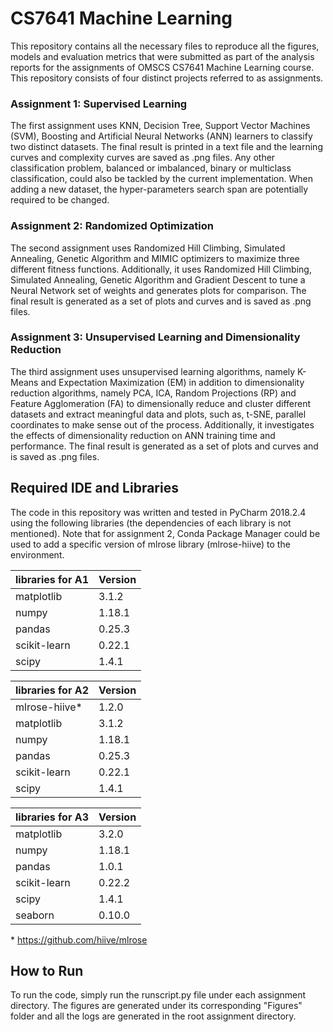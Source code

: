 # CS7641 Machine Learning
This repository contains all the necessary files to reproduce all the figures, models and evaluation metrics that were submitted as part of the analysis reports for the assignments of OMSCS CS7641 Machine Learning course.\
This repository consists of four distinct projects referred to as assignments. 

### Assignment 1: Supervised Learning
The first assignment uses KNN, Decision Tree, Support Vector Machines (SVM), Boosting and Artificial Neural Networks (ANN) learners to classify two distinct datasets. The final result is printed in a text file and the learning curves and complexity curves are saved as .png files. Any other classification problem, balanced or imbalanced, binary or multiclass classification, could also be tackled by the current implementation. When adding a new dataset, the hyper-parameters search span are potentially required to be changed.

### Assignment 2: Randomized Optimization
The second assignment uses Randomized Hill Climbing, Simulated Annealing, Genetic Algorithm and MIMIC optimizers to maximize three different fitness functions. Additionally, it uses Randomized Hill Climbing, Simulated Annealing, Genetic Algorithm and Gradient Descent to tune a Neural Network set of weights and generates plots for comparison. The final result is generated as a set of plots and curves and is saved as .png files.

### Assignment 3: Unsupervised Learning and Dimensionality Reduction
The third assignment uses unsupervised learning algorithms, namely K-Means and Expectation Maximization (EM) in addition to dimensionality reduction algorithms, namely PCA, ICA, Random Projections (RP) and Feature Agglomeration (FA) to dimensionally reduce and cluster different datasets and extract meaningful data and plots, such as, t-SNE, parallel coordinates to make sense out of the process. Additionally, it investigates the effects of dimensionality reduction on ANN training time and performance. The final result is generated as a set of plots and curves and is saved as .png files.

## Required IDE and Libraries
The code in this repository was written and tested in PyCharm 2018.2.4 using the following libraries (the dependencies of each library is not mentioned). Note that for assignment 2, Conda Package Manager could be used to add a specific version of mlrose library (mlrose-hiive) to the environment. 

libraries for A1 | Version
--------------|------------
matplotlib | 3.1.2
numpy | 1.18.1
pandas | 0.25.3
scikit-learn | 0.22.1
scipy | 1.4.1

libraries for A2 | Version
--------------|------------
mlrose-hiive* | 1.2.0
matplotlib | 3.1.2
numpy | 1.18.1
pandas | 0.25.3
scikit-learn | 0.22.1
scipy | 1.4.1

libraries for A3 | Version
--------------|------------
matplotlib | 3.2.0
numpy | 1.18.1
pandas | 1.0.1
scikit-learn | 0.22.2
scipy | 1.4.1
seaborn | 0.10.0

\* https://github.com/hiive/mlrose

## How to Run
To run the code, simply run the runscript.py file under each assignment directory. The figures are generated under its corresponding  "Figures" folder and all the logs are generated in the root assignment directory.
